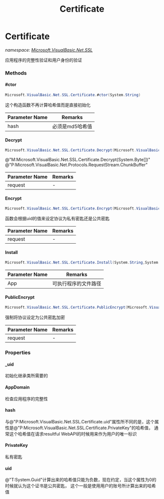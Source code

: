 ﻿---
title: Certificate
---

# Certificate
_namespace: [Microsoft.VisualBasic.Net.SSL](N-Microsoft.VisualBasic.Net.SSL.html)_

应用程序的完整性验证和用户身份的验证



### Methods

#### #ctor
```csharp
Microsoft.VisualBasic.Net.SSL.Certificate.#ctor(System.String)
```
这个构造函数不再计算哈希值而是直接初始化

|Parameter Name|Remarks|
|--------------|-------|
|hash|必须是md5哈希值|


#### Decrypt
```csharp
Microsoft.VisualBasic.Net.SSL.Certificate.Decrypt(Microsoft.VisualBasic.Net.Protocols.RequestStream)
```
@"M:Microsoft.VisualBasic.Net.SSL.Certificate.Decrypt(System.Byte[])" @"P:Microsoft.VisualBasic.Net.Protocols.RequestStream.ChunkBuffer"

|Parameter Name|Remarks|
|--------------|-------|
|request|-|


#### Encrypt
```csharp
Microsoft.VisualBasic.Net.SSL.Certificate.Encrypt(Microsoft.VisualBasic.Net.Protocols.RequestStream)
```
函数会根据uid的值来设定协议为私有密匙还是公共密匙

|Parameter Name|Remarks|
|--------------|-------|
|request|-|


#### Install
```csharp
Microsoft.VisualBasic.Net.SSL.Certificate.Install(System.String,System.Boolean)
```


|Parameter Name|Remarks|
|--------------|-------|
|App|可执行程序的文件路径|


#### PublicEncrypt
```csharp
Microsoft.VisualBasic.Net.SSL.Certificate.PublicEncrypt(Microsoft.VisualBasic.Net.Protocols.RequestStream)
```
强制将协议设定为公共密匙加密

|Parameter Name|Remarks|
|--------------|-------|
|request|-|



### Properties

#### _uid
初始化继承类所需要的
#### AppDomain
检查应用程序的完整性
#### hash
与@"P:Microsoft.VisualBasic.Net.SSL.Certificate.uid"属性所不同的是，这个属性是@"P:Microsoft.VisualBasic.Net.SSL.Certificate.PrivateKey"的哈希值，
 通常这个哈希值在请求resultful WebAPI的时候用来作为用户的唯一标识
#### PrivateKey
私有密匙
#### uid
@"T:System.Guid"计算出来的哈希值只能为负数，现在约定，当这个属性为0的时候就认为这个证书是公共密匙，
 这个一般是使用用户的账号所计算出来的哈希值

